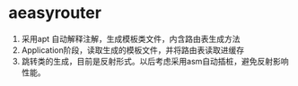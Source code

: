 # aeasyrouter
 1. 采用apt 自动解释注解，生成模板类文件，内含路由表生成方法
 2. Application阶段，读取生成的模板文件，并将路由表读取进缓存
 3. 跳转类的生成，目前是反射形式。以后考虑采用asm自动插桩，避免反射影响性能。
